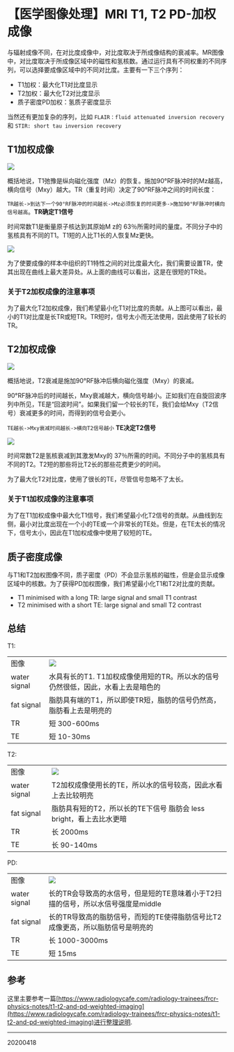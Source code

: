 # 【医学图像处理】MRI T1, T2 PD-加权成像



与辐射成像不同，在对比度成像中，对比度取决于所成像结构的衰减率。MR图像中，对比度取决于所成像区域中的磁性和氢核数。通过运行具有不同权重的不同序列，可以选择要成像区域中的不同对比度。主要有一下三个序列：

- T1加权：最大化T1对比度显示
- T2加权：最大化T2对比度显示
- 质子密度PD加权：氢质子密度显示

当然还有更加复杂的序列，比如 `FLAIR：fluid attenuated inversion recovery` 和 `STIR: short tau inversion recovery`


## T1加权成像

![](/img/20200418/Figure1.png)

概括地说，T1弛豫是纵向磁化强度（Mz）的恢复。施加90°RF脉冲时的Mz越高，横向信号（Mxy）越大。TR（重复时间）决定了90°RF脉冲之间的时间长度：

`TR越长->到达下一个90°RF脉冲的时间越长->Mz必须恢复的时间更多->施加90°RF脉冲时横向信号越高`。**TR确定T1信号**

时间常数T1是衡量原子核达到其原始M z的 63％所需时间的量度。不同分子中的氢核具有不同的T1。T1短的人比T1长的人恢复Mz更快。

![](/img/20200418/Figure2.png)


为了使要成像的样本中组织的T1特性之间的对比度最大化，我们需要设置TR，使其出现在曲线上最大差异处。从上面的曲线可以看出，这是在很短的TR处。


### 关于T2加权成像的注意事项

为了最大化T2加权成像，我们希望最小化T1对比度的贡献。从上图可以看出，最小的T1对比度是长TR或短TR。TR短时，信号太小而无法使用，因此使用了较长的TR。


## T2加权成像


![](/img/20200418/Figure3.png)

概括地说，T2衰减是施加90°RF脉冲后横向磁化强度（Mxy）的衰减。

90°RF脉冲后的时间越长，Mxy衰减越大，横向信号越小。正如我们在自旋回波序列中所见，TE是“回波时间”。如果我们留一个较长的TE，我们会给Mxy（T2信号）衰减更多的时间，而得到的信号会更小。

`TE越长->Mxy衰减时间越长->横向T2信号越小` **TE决定T2信号**

![](/img/20200418/Figure4.png)

时间常数T2是氢核衰减到其激发Mxy的 37％所需的时间。不同分子中的氢核具有不同的T2。T2短的那些将比T2长的那些花费更少的时间。

为了最大化T2对比度，使用了很长的TE，尽管信号忽略不了太长。


### 关于T1加权成像的注意事项

为了在T1加权成像中最大化T1信号，我们希望最小化T2信号的贡献。从曲线到左侧，最小对比度出现在一个小的TE或一个非常长的TE处。但是，在TE太长的情况下，信号太小，因此在T1加权成像中使用了较短的TE。


## 质子密度成像

与T1和T2加权图像不同，质子密度（PD）不会显示氢核的磁性，但是会显示成像区域中的核数。为了获得PD加权图像，我们希望最小化T1和T2对比度的贡献。

- T1 minimised with a long TR: large signal and small T1 contrast
- T2 minimised with a short TE: large signal and small T2 contrast


## 总结

T1:

|   |  |
| ------------- | ------------- |
| 图像  | ![](/img/20200418/Figure5.jpg)  |
| water signal  | 水具有长的T1. T1加权成像使用短的TR。所以水的信号仍然很低，因此，水看上去是暗色的 |
| fat signal    | 脂肪具有端的T1，所以即使TR短，脂肪的信号仍然高，脂肪看上去是明亮的 |
| TR | 短 300-600ms |
| TE | 短 10-30ms |




T2:

|   |  |
| ------------- | ------------- |
| 图像  | ![](/img/20200418/Figure6.jpg)  |
| water signal  | T2加权成像使用长的TE，所以水的信号较高，因此水看上去比较明亮 |
| fat signal    | 脂肪具有短的T2，所以长的TE下信号 脂肪会 less bright，看上去比水更暗 |
| TR | 长 2000ms |
| TE | 长 90-140ms |



PD:


|   |  |
| ------------- | ------------- |
| 图像  | ![](/img/20200418/Figure7.jpg)  |
| water signal  | 长的TR会导致高的水信号，但是短的TE意味着小于T2扫描的信号，所以水信号强度是middle |
| fat signal    | 长的TR导致高的脂肪信号，而短的TE使得脂肪信号比T2成像更高，所以脂肪信号是明亮的 |
| TR | 长 1000-3000ms |
| TE | 短 15ms |



## 参考

这里主要参考一篇[https://www.radiologycafe.com/radiology-trainees/frcr-physics-notes/t1-t2-and-pd-weighted-imaging](https://www.radiologycafe.com/radiology-trainees/frcr-physics-notes/t1-t2-and-pd-weighted-imaging)进行整理说明.


-----
20200418

